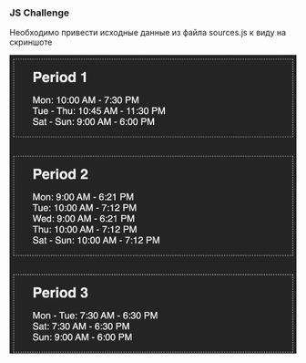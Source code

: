 ### JS Challenge

Необходимо привести исходные данные из файла sources.js к виду на скриншоте

![solution](https://github.com/sandrig/js-challenge/blob/master/src/img/solution.png)
